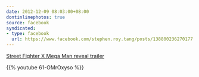 ```yaml
---
date: 2012-12-09 08:03:00+08:00
dontinlinephotos: true
source: facebook
syndicated:
- type: facebook
  url: https://www.facebook.com/stephen.roy.tang/posts/138800236270177
---
```




[Street Fighter X Mega Man reveal trailer](https://www.youtube.com/watch?v=61-OMrOxyso)



{{% youtube 61-OMrOxyso %}}